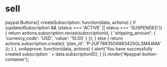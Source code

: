 # sell
paypal.Buttons({   createSubscription: function(data, actions) {     if (updatedSubscription &amp;&amp; (status === 'ACTIVE' || status === 'SUSPENDED')) {       return actions.subscription.revise(subscriptionId, {         'shipping_amount': {           'currency_code': 'USD',           'value': '10.00'         }       });     } else {       return actions.subscription.create({         'plan_id': 'P-2UF78835G6983425GLSM44MA'       });     }   },    onApprove: function(data, actions) {     alert('You have successfully created subscription ' + data.subscriptionID);   } }).render('#paypal-button-container');
